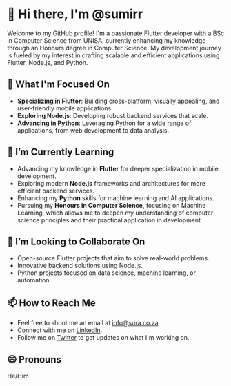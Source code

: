 # 👋 Hi there, I'm @sumirr

Welcome to my GitHub profile! I'm a passionate Flutter developer with a BSc in Computer Science from UNISA, currently enhancing my knowledge through an Honours degree in Computer Science. My development journey is fueled by my interest in crafting scalable and efficient applications using Flutter, Node.js, and Python.

## 👀 What I'm Focused On

- **Specializing in Flutter**: Building cross-platform, visually appealing, and user-friendly mobile applications.
- **Exploring Node.js**: Developing robust backend services that scale.
- **Advancing in Python**: Leveraging Python for a wide range of applications, from web development to data analysis.

## 🌱 I’m Currently Learning

- Advancing my knowledge in **Flutter** for deeper specialization in mobile development.
- Exploring modern **Node.js** frameworks and architectures for more efficient backend services.
- Enhancing my **Python** skills for machine learning and AI applications.
- Pursuing my **Honours in Computer Science**, focusing on Machine Learning, which allows me to deepen my understanding of computer science principles and their practical application in development.

## 💞️ I’m Looking to Collaborate On

- Open-source Flutter projects that aim to solve real-world problems.
- Innovative backend solutions using Node.js.
- Python projects focused on data science, machine learning, or automation.

## 📫 How to Reach Me

- Feel free to shoot me an email at info@sura.co.za
- Connect with me on [LinkedIn](https://www.linkedin.com/in/sumir-raghoonandan-01694028b/).
- Follow me on [Twitter](https://twitter.com/i/flow/login?redirect_after_login=%2Fsum_io) to get updates on what I'm working on.

## 😄 Pronouns

He/Him

<!---
sumirr/sumirr is a ✨ special ✨ repository because its `README.md` (this file) appears on your GitHub profile.
You can click the Preview link to take a look at your changes.
--->
